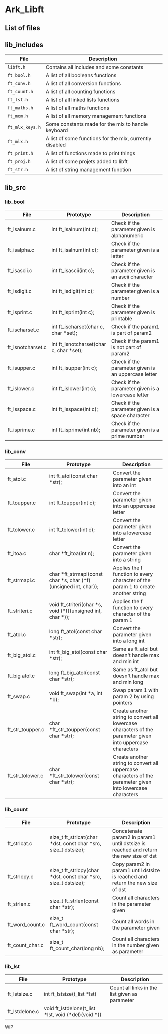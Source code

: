 # Ark_Libft

## List of files

## lib_includes
| File | Description |
| --- | --- |
| `libft.h` | Contains all includes and some constants |
| `ft_bool.h` | A list of all booleans functions |
| `ft_conv.h` | A list of all conversion functions |
| `ft_count.h` | A list of all counting functions |
| `ft_lst.h` | A list of all linked lists functions |
| `ft_maths.h` | A list of all maths functions |
| `ft_mem.h` | A list of all memory management functions |
| `ft_mlx_keys.h` | Some constants made for the mlx to handle keyboard |
| `ft_mlx.h` | A list of some functions for the mlx, currently disabled |
| `ft_print.h` | A list of functions made to print things |
| `ft_proj.h` | A list of some projets added to libft |
| `ft_str.h` | A list of string management function |

## lib_src
### lib_bool
| File | Prototype | Description |
| --- | --- | --- |
| ft_isalnum.c | int	ft_isalnum(int c); | Check if the parameter given is alphanumeric |
| ft_isalpha.c | int	ft_isalnum(int c); | Check if the parameter given is a letter |
| ft_isascii.c | int	ft_isascii(int c); | Check if the parameter given is an ascii character |
| ft_isdigit.c | int	ft_isdigit(int c); | Check if the parameter given is a number |
| ft_isprint.c | int	ft_isprint(int c); | Check if the parameter given is printable |
| ft_ischarset.c | int	ft_ischarset(char c, char *set); | Check if the param1 is part of param2 |
| ft_isnotcharset.c | int	ft_isnotcharset(char c, char *set); | Check if the param1 is not part of param2 |
| ft_isupper.c | int	ft_isupper(int c); | Check if the parameter given is an uppercase letter |
| ft_islower.c | int	ft_islower(int c); | Check if the parameter given is a lowercase letter |
| ft_isspace.c | int	ft_isspace(int c); | Check if the parameter given is a space character |
| ft_isprime.c | int	ft_isprime(int nb); | Check if the parameter given is a prime number |

### lib_conv
| File | Prototype | Description |
| --- | --- | --- |
| ft_atoi.c | int	ft_atoi(const char *str); | Convert the parameter given into an int |
| ft_toupper.c | int	ft_toupper(int c); | Convert the parameter given into an uppercase letter |
| ft_tolower.c | int	ft_tolower(int c); | Convert the parameter given into a lowercase letter |
| ft_itoa.c | char	*ft_itoa(int n); | Convert the parameter given into a string |
| ft_strmapi.c | char	*ft_strmapi(const char *s, char (\*f)(unsigned int, char)); | Applies the f function to every character of the param 1 to create another string |
| ft_striteri.c | void	ft_striteri(char *s, void (\*f)(unsigned int, char *)); | Applies the f function to every character of the param 1 |
| ft_atol.c | long	ft_atol(const char *str); | Convert the parameter given into a long int |
| ft_big_atoi.c | int	ft_big_atoi(const char *str); | Same as ft_atoi but doesn't handle max and min int |
| ft_big atol.c | long	ft_big_atol(const char *str); | Same as ft_atol but doesn't handle max and min long |
| ft_swap.c | void	ft_swap(int *a, int *b); | Swap param 1 with param 2 by using pointers |
| ft_str_toupper.c | char	*ft_str_toupper(const char *str); | Create another string to convert all lowercase characters of the parameter given into uppercase characters |
| ft_str_tolower.c | char	*ft_str_tolower(const char *str); | Create another string to convert all uppercase characters of the parameter given into lowercase characters |

### lib_count
| File | Prototype | Description |
| --- | --- | --- |
| ft_strlcat.c | size_t	ft_strlcat(char *dst, const char *src, size_t dstsize); | Concatenate param2 in param1 until dstsize is reached and return the new size of dst |
| ft_strlcpy.c | size_t	ft_strlcpy(char *dst, const char *src, size_t dstsize); | Copy param2 in param1 until dstsize is reached and return the new size of dst |
| ft_strlen.c | size_t	ft_strlen(const char *str); | Count all characters in the parameter given |
| ft_word_count.c | size_t	ft_word_count(const char *str); | Count all words in the parameter given |
| ft_count_char.c | size_t	ft_count_char(long nb); | Count all characters in the number given as parameter |

### lib_lst
| File | Prototype | Description |
| --- | --- | --- |
| ft_lstsize.c | int	ft_lstsize(t_list *lst) | Count all links in the list given as parameter |
| ft_lstdelone.c | void	ft_lstdelone(t_list *lst, void (*del)(void *)) |

WiP
